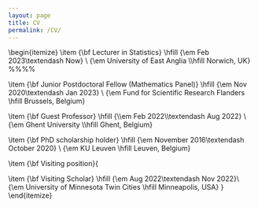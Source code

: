 ```yaml
---
layout: page
title: CV
permalink: /CV/
---
```


\begin{itemize}
\item {\bf Lecturer in Statistics} \hfill {\\em Feb 2023\\textendash
Now} \\ {\em University of East Anglia \\\\hfill Norwich, UK} %%%%

\item {\bf Junior Postdoctoral Fellow (Mathematics Panel)} \hfill {\\em
Nov 2020\\textendash Jan 2023} \\ {\em Fund for Scientific Research
Flanders \\hfill Brussels, Belgium}

\item {\bf Guest Professor} \hfill {\\\\em Feb 2022\\\\textendash Aug
2022} \\{\em Ghent University \\\\hfill Ghent, Belgium}

\item {\bf PhD scholarship holder} \hfill {\\em November
2016\\textendash October 2020} \\ {\em KU Leuven \\hfill Leuven,
Belgium}

\item {\\bf Visiting position}{

\item {\bf Visiting Scholar} \hfill {\\em Aug 2022\\textendash Nov 2022}\\
{\em University of Minnesota Twin Cities \\hfill Minneapolis, USA} }
\end{itemize}
